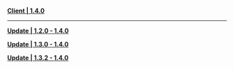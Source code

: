 **[Client | 1.4.0](https://autopatchcn.yuanshen.com/client_app/pc_mihoyo/20210317_67c8f1002bb26672/YuanShen_1.4.0.zip)**

---

**[Update | 1.2.0 - 1.4.0](https://autopatchcn.yuanshen.com/client_app/update/hk4e_cn/18/1.2.0_1.4.0_diff_s6wkdiZF.zip)**

**[Update | 1.3.0 - 1.4.0](https://autopatchcn.yuanshen.com/client_app/update/hk4e_cn/18/1.3.0_1.4.0_diff_ir2NV1xs.zip)**

**[Update | 1.3.2 - 1.4.0](https://autopatchcn.yuanshen.com/client_app/update/hk4e_cn/18/1.3.2_1.4.0_diff_8rY3a0Hs.zip)**
